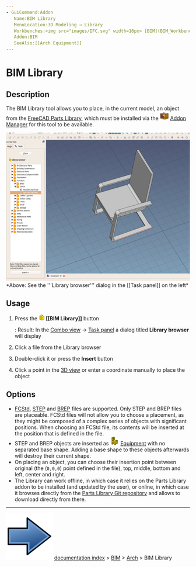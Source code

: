```yaml
---
- GuiCommand:Addon
   Name:BIM Library
   MenuLocation:3D Modeling → Library
   Workbenches:<img src="images/IFC.svg" width=16px> [BIM](BIM_Workbench.md)
   Addon:BIM
   SeeAlso:[[Arch Equipment]]
---
```


# BIM Library

## Description

The BIM Library tool allows you to place, in the current model, an object from the [FreeCAD Parts Library](Parts_Library.md), which must be installed via the <img alt="" src=images/Std_AddonMgr.svg  style="width:24px;"> [Addon Manager](Std_AddonMgr.md) for this tool to be available.

 <img alt="" src=images/BIM_Library_screenshot.png  style="width:800px;">  
*Above: See the '''Library browser''' dialog in the [[Task panel]] on the left*

## Usage

1.  Press the **<img src="images/BIM_Library.png" width=16px> [[BIM Library]]** button

    :   Result: In the [Combo view](Combo_view.md) → [Task panel](Task_panel.md) a dialog titled **Library browser** will display
2.  Click a file from the Library browser
3.  Double-click it or press the **Insert** button
4.  Click a point in the [3D view](3D_view.md) or enter a coordinate manually to place the object

## Options

-   [FCStd](FCStd.md), [STEP](STEP.md) and [BREP](BREP.md) files are supported. Only STEP and BREP files are placeable. FCStd files will not allow you to choose a placement, as they might be composed of a complex series of objects with significant positions. When choosing an FCStd file, its contents will be inserted at the position that is defined in the file.
-   STEP and BREP objects are inserted as <img alt="Arch Equipment" src=images/Arch_Equipment.svg  style="width:24px;"> [Equipment](Arch_Equipment.md) with no separated base shape. Adding a base shape to these objects afterwards will destroy their current shape.
-   On placing an object, you can choose their insertion point between original (the (`0,0,0`) point defined in the file), top, middle, bottom and left, center and right.
-   The Library can work offline, in which case it relies on the Parts Library addon to be installed (and updated by the user), or online, in which case it browses directly from the [Parts Library Git repository](https://github.com/FreeCAD/FreeCAD-library) and allows to download directly from there.



---
![](images/Button_right.svg) [documentation index](../README.md) > [BIM](Category_BIM.md) > [Arch](Category_Arch.md) > BIM Library
